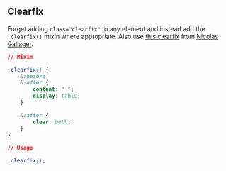 ## Clearfix

Forget adding `class="clearfix"` to any element and instead add the `.clearfix()` mixin where appropriate. Also use [this clearfix](http://nicolasgallagher.com/micro-clearfix-hack/) from [Nicolas Gallager](http://twitter.com/necolas).

```css
// Mixin

.clearfix() {
    &:before,
    &:after {
        content: " ";
        display: table;
    }

    &:after {
        clear: both;
    }
}

// Usage

.clearfix();
```